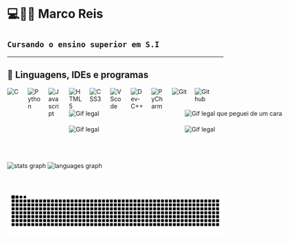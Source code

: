 # 💻👨‍💻 Marco Reis

## **``Cursando o ensino superior em S.I ``**
---

##  🦾 Linguagens, IDEs e programas

<img
align="left"
 alt="C"
 title="C"
 width="30px"
 style="padding-right: 18px;"  
src="https://cdn.jsdelivr.net/gh/devicons/devicon@latest/icons/c/c-plain.svg" />


<img
align="left"
 alt="Python"
 title="Python"
 width="30px"
 style="padding-right: 18px;"  
src="https://img.icons8.com/?size=100&id=13441&format=png&color=000000" />


<img
align="left"
 alt="Javascript"
 title="Javascript"
 width="30px"
 style="padding-right: 18px;"  
src="https://img.icons8.com/?size=100&id=108784&format=png&color=000000" />


<img
align="left"
 alt="HTML5"
 title="HTML5"
 width="30px"
 style="padding-right: 18px;"  
src="https://img.icons8.com/?size=100&id=20909&format=png&color=000000" />


<img
align="left"
 alt="CSS3"
 title="CSS3"
 width="30px"
 style="padding-right: 18px;"  
src="https://img.icons8.com/?size=100&id=21278&format=png&color=000000" />


<img
align="left"
 alt="VScode"
 title="VScode"
 width="30px"
 style="padding-right: 18px;"  
src="https://img.icons8.com/?size=100&id=9OGIyU8hrxW5&format=png&color=000000" />


<img
align="left"
 alt="Dev-C++"
 title="Dev-C++"
 width="30px"
 style="padding-right: 18px;"  
src="https://styles.redditmedia.com/t5_32raz/styles/communityIcon_yria07xbhfn61.png?width=256&s=4e76b1791c45a028694c6369660f5557dcd056f9" />


<img
align="left"
 alt="PyCharm"
 title="PyCharm"
 width="30px"
 style="padding-right: 18px;"  
src="https://iconlogovector.com/uploads/images/2024/04/lg-661b230991ee1-PyCharm.webp" />


<img
align="left"
 alt="Git"
 title="Git"
 width="35px"
 style="padding-right: 18px;"  
src="https://img.icons8.com/?size=100&id=20906&format=png&color=000000" />


<img
align="left"
 alt="Github"
 title="Github"
 width="35px"
 style="padding-right: 18px;"  
src="https://img.icons8.com/?size=100&id=3tC9EQumUAuq&format=png&color=000000" />

<br/>
<br/>
<br/>

<div style="display: flex; justify-content: space-between; align-items: flex-start; gap: 20px;">
  <div style="display: flex; flex-direction: column; gap: 20px;">
    <img alt="Gif legal" title="Gif legal" width="250px" src="https://c.tenor.com/GfSX-u7VGM4AAAAC/coding.gif" />
    <img alt="Gif legal" title="Gif legal" width="250px" src="https://user-images.githubusercontent.com/51194584/258857674-a1827d5b-af82-45b7-947e-3382f2431c75.gif" />
  </div>

  <div style="display: flex; flex-direction: column; gap: 20px;">
    <img alt="Gif legal que peguei de um cara" title="Gif legal que peguei de um cara" width="250px" src="https://media0.giphy.com/media/v1.Y2lkPTc5MGI3NjExazRqaHB0cmRiZGxzazJ5YWNlZ3Q5NDg5dDVtMThiYjNpZXc3eDFmdSZlcD12MV9pbnRlcm5hbF9naWZfYnlfaWQmY3Q9Zw/137EaR4vAOCn1S/giphy.gif" />
    <img alt="Gif legal" title="Gif legal" width="250px" src="https://i.redd.it/n8agw6z2smyb1.gif" />
  </div>
</div>

<br/>
<br/>
<br/>

<br clear="both">

<div align="left">
  <img src="https://github-readme-stats.vercel.app/api?username=Goncalves216&hide_title=true&hide_rank=true&show_icons=true&include_all_commits=true&count_private=true&disable_animations=false&theme=graywhite&locale=en&hide_border=true&order=1" height="150" alt="stats graph"  />
  <img src="https://github-readme-stats.vercel.app/api/top-langs?username=Goncalves216&locale=en&hide_title=true&layout=compact&card_width=320&langs_count=5&theme=graywhite&hide_border=true&order=2" height="150" alt="languages graph"  />
</div>

<br/>
<br/>
<br/>

<div>
<picture>
  <source media="(prefers-color-scheme: dark)" srcset="https://raw.githubusercontent.com/Goncalves216/Goncalves216/output/github-contribution-grid-snake-dark.svg">
  <source media="(prefers-color-scheme: light)" srcset="https://raw.githubusercontent.com/Goncalves216/Goncalves216/output/github-contribution-grid-snake.svg">
  <img alt="github contribution grid snake animation" src="https://raw.githubusercontent.com/Goncalves216/Goncalves216/output/github-contribution-grid-snake.svg">
</picture>
<div/>
